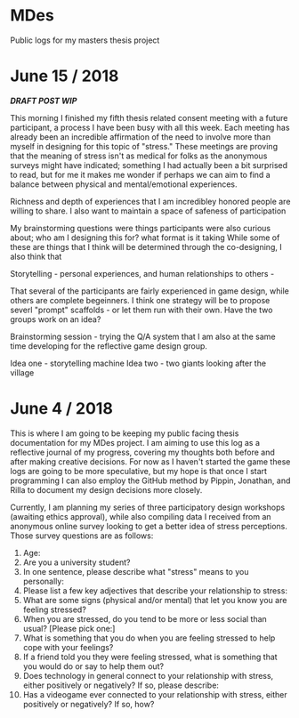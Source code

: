 # MDes
Public logs for my masters thesis project

# June 15 / 2018
***DRAFT POST WIP***

This morning I finished my fifth thesis related consent meeting with a future participant, a process I have been busy with all this week. Each meeting has already been an incredible affirmation of the need to involve more than myself in designing for this topic of "stress." These meetings are proving that the meaning of stress isn't as medical for folks as the anonymous surveys might have indicated; something I had actually been a bit surprised to read, but for me it makes me wonder if perhaps we can aim to find a balance between physical and mental/emotional experiences.

Richness and depth of experiences that I am incredibley honored people are willing to share. I also want to maintain a space of safeness of participation

My brainstorming questions were things participants were also curious about; who am I designing this for? what format is it taking While some of these are things that I think will be determined through the co-designing, I also think that 

Storytelling - personal experiences, and human relationships to others -

That several of the participants are fairly experienced in game design, while others are complete begeinners. I think one strategy will be to propose severl "prompt" scaffolds - or let them run with their own. Have the two groups work on an idea? 

Brainstorming session - trying the Q/A system that I am also at the same time developing for the reflective game design group. 


Idea one - storytelling machine
Idea two - two giants looking after the village

# June 4 / 2018
This is where I am going to be keeping my public facing thesis documentation for my MDes project. I am aiming to use this log as a reflective journal of my progress, covering my thoughts both before and after making creative decisions. For now as I haven't started the game these logs are going to be more speculative, but my hope is that once I start programming I can also employ the GitHub method by Pippin, Jonathan, and Rilla to document my design decisions more closely.

Currently, I am planning my series of three participatory design workshops (awaiting ethics approval), while also compiling data I received from an anonymous online survey looking to get a better idea of stress perceptions. Those survey questions are as follows:

1. Age:	
2. Are you a university student?	
3. In one sentence, please describe what "stress" means to you personally:	
4. Please list a few key adjectives that describe your relationship to stress:	
5. What are some signs (physical and/or mental) that let you know you are feeling stressed?	
6. When you are stressed, do you tend to be more or less social than usual?  [Please pick one:]	
7. What is something that you do when you are feeling stressed to help cope with your feelings? 	
8. If a friend told you they were feeling stressed, what is something that you would do or say to help them out?	
9. Does technology in general connect to your relationship with stress, either positively or negatively? If so, please describe:	
10. Has a videogame ever connected to your relationship with stress, either positively or negatively? If so, how?
